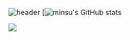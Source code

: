 ![header](https://capsule-render.vercel.app/api?type=rounded&color=timeGradient&text=Park%20Min%20Su%20GitHub%20👋&animation=twinkling&fontSize=40&fontAlignY=50&fontAlign=50&height=180)
[![minsu's GitHub stats](https://github-readme-stats.vercel.app/api?username=minsu11&include_all_commits=true&show_icons=true&theme=cobalt)

<a href="https://github.com/devxb/gitanimals">
  <img src="https://render.gitanimals.org/farms/minsy11"/>
</a>
